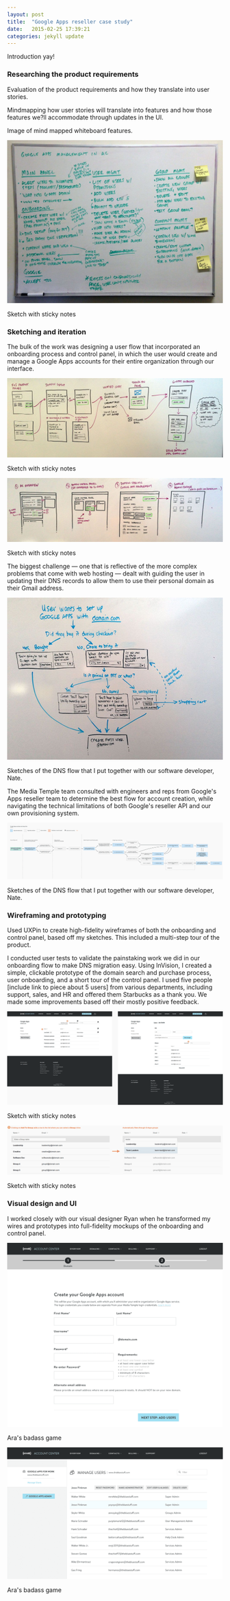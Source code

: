 ```yaml
---
layout: post
title:  "Google Apps reseller case study"
date:   2015-02-25 17:39:21
categories: jekyll update
---
```


Introduction yay!






<h3>Researching the product requirements</h3>

Evaluation of the product requirements and how they translate into user stories.

Mindmapping how user stories will translate into features and how those features we?ll accommodate through updates in the UI.

Image of mind mapped whiteboard features.


<img class="" src="/images/google-apps-mindmapping.jpg" />

<p class="caption">Sketch with sticky notes</p>





<h3>Sketching and iteration</h3>

The bulk of the work was designing a user flow that incorporated an onboarding process and control panel, in which the user would create and manage a Google Apps accounts for their entire organization through our interface.

<img class="large" src="/images/google-apps-flow-whiteboard.jpg" />

<p class="caption">Sketch with sticky notes</p>

<img class="large" src="/images/google-apps-ac-whiteboard.jpg" />

<p class="caption">Sketch with sticky notes</p>

The biggest challenge &mdash; one that is reflective of the more complex problems that come with web hosting &mdash; dealt with guiding the user in updating their DNS records to allow them to use their personal domain as their Gmail address.

<img class="" src="/images/google-apps-dns-whiteboard.jpg" />

<p class="caption">Sketches of the DNS flow that I put together with our software developer, Nate.</p>

The Media Temple team consulted with engineers and reps from Google's Apps reseller team to determine the best flow for account creation, while navigating the technical limitations of both Google's reseller API and our own provisioning system.

<img class="large" src="/images/google-apps-user-flow.png" />

<p class="caption">Sketches of the DNS flow that I put together with our software developer, Nate.</p>




<h3>Wireframing and prototyping</h3>

Used UXPin to create high-fidelity wireframes of both the onboarding and control panel, based off my sketches. This included a multi-step tour of the product.

I conducted user tests to validate the painstaking work we did in our onboarding flow to make DNS migration easy. Using InVision, I created a simple, clickable prototype of the domain search and purchase process, user onboarding, and a short tour of the control panel. I used five people [include link to piece about 5 users] from various departments, including support, sales, and HR and offered them Starbucks as a thank you. We made some improvements based off their mostly positive feedback.

<img class="large" src="/images/google-apps-control-panel.png" />

<p class="caption">Sketch with sticky notes</p>

<img class="large" src="/images/google-apps-ui-detail.png" />

<p class="caption">Sketch with sticky notes</p>



<h3>Visual design and UI</h3>

I worked closely with our visual designer Ryan when he transformed my wires and prototypes into full-fidelity mockups of the onboarding and control panel.

<img class="" src="/images/google-apps-onboard-ui.png" />

<p class="caption">Ara's badass game</p>


<img class="" src="/images/google-apps-manage-user.png" />

<p class="caption">Ara's badass game</p>







[flywheel]: https://getflywheel.com/
[wpengine]:    http://wpengine.com/
